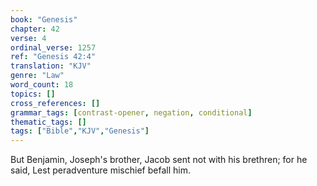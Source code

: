 ```yaml
---
book: "Genesis"
chapter: 42
verse: 4
ordinal_verse: 1257
ref: "Genesis 42:4"
translation: "KJV"
genre: "Law"
word_count: 18
topics: []
cross_references: []
grammar_tags: [contrast-opener, negation, conditional]
thematic_tags: []
tags: ["Bible","KJV","Genesis"]
---
```

But Benjamin, Joseph's brother, Jacob sent not with his brethren; for he said, Lest peradventure mischief befall him.
